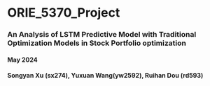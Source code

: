 # ORIE_5370_Project
### An Analysis of LSTM Predictive Model with Traditional Optimization Models in Stock Portfolio optimization
#### May 2024
#### Songyan Xu (sx274), Yuxuan Wang(yw2592), Ruihan Dou (rd593)
